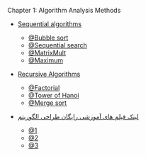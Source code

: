 Chapter 1: Algorithm Analysis Methods


+ [Sequential algorithms]()
  - [@Bubble sort]()
  - [@Sequential search]()
  - [@MatrixMult]()
  - [@Maximum]()

+ [Recursive Algorithms](http://dl1.abrim.ir/Videos/fmp/algorithm/RecursiveAlgorithms.mp4)
  - [@Factorial](http://dl1.abrim.ir/Videos/fmp/algorithm/Factorial.mp4)
  - [@Tower of Hanoi](http://dl1.abrim.ir/Videos/fmp/algorithm/TowerofHanoi.mp4)
  - [@Merge sort]()
  
  
+ [لینک فیلم های آموزشی رایگان طراحی الگوریتم]()
  - [@1](http://minidars.ir/videos_categories/algorithm/)
  - [@2](https://www.aparat.com/v/AG6Pu?playlist=455888)
  - [@3](https://www.aparat.com/EhsanYasrebi)

